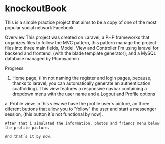 # knockoutBook
This is a simple practice project that aims to be a copy of one of the most popular social network Facebook

Overview
This project was created on Laravel, a PHP frameworks that organizes files to follow the MVC pattern, this pattern manage the project files into three main fields, Model, View and Controller
I´m using laravel for backend and frontend, (with the blade template generator), and a MySQL database managed by Phpmyadmin


Progress
1. Home page, (i´m not naming the register and login pages, because, thanks to laravel, you can automatically generate an authentication scaffolding).
  This view features a responsive navbar containing a dropdown menu with the user name and a Logout and Profile options
  
  a. Profile view:
    in this view we have the profile user´s picture, an three diferent buttons that allow you to "follow" the user and start a 
    messenger session, (this button it´s not functional by now).
    
    After that i simulated the information, photos and friends menu below the profile picture.
    
    And that´s it by now.
